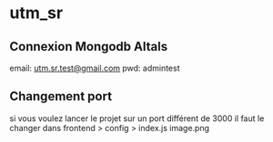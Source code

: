 # utm_sr
## Connexion Mongodb Altals

email: utm.sr.test@gmail.com
pwd: admintest

## Changement port

si vous voulez lancer le projet sur un port différent de 3000 il faut le changer dans frontend > config > index.js
image.png

